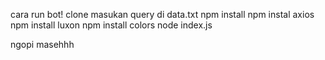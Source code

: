 cara run bot!
clone 
masukan query di data.txt
npm install
npm instal axios
npm install luxon
npm install colors
node index.js 


ngopi masehhh
